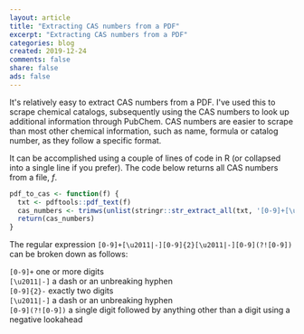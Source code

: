 ```yaml
---
layout: article
title: "Extracting CAS numbers from a PDF"
excerpt: "Extracting CAS numbers from a PDF"
categories: blog
created: 2019-12-24
comments: false
share: false
ads: false
---
```


It's relatively easy to extract CAS numbers from a PDF.  I've used this to scrape chemical catalogs, subsequently using the CAS numbers to look up additional information through PubChem.  CAS numbers are easier to scrape than most other chemical information, such as name, formula or catalog number, as they follow a specific format.

It can be accomplished using a couple of lines of code in R (or collapsed into a single line if you prefer).  The code below returns all CAS numbers from a file, *f*.

```r
pdf_to_cas <- function(f) {
  txt <- pdftools::pdf_text(f)
  cas_numbers <- trimws(unlist(stringr::str_extract_all(txt, '[0-9]+[\u2011|-][0-9]{2}[\u2011|-][0-9](?![0-9])')))
  return(cas_numbers)
}
```

The regular expression `[0-9]+[\u2011|-][0-9]{2}[\u2011|-][0-9](?![0-9])` can be broken down as follows:

`[0-9]+`          one or more digits  
`[\u2011|-]`      a dash or an unbreaking hyphen  
`[0-9]{2}-`       exactly two digits  
`[\u2011|-]`      a dash or an unbreaking hyphen  
`[0-9](?![0-9])`  a single digit followed by anything other than a digit using a negative lookahead 
